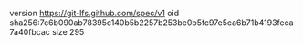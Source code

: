 version https://git-lfs.github.com/spec/v1
oid sha256:7c6b090ab78395c140b5b2257b253be0b5fc97e5ca6b71b4193feca7a40fbcac
size 295
